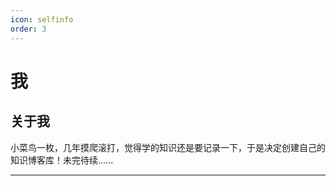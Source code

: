 ```yaml
---
icon: selfinfo
order: 3
---
```


# 我

## 关于我

小菜鸟一枚，几年摸爬滚打，觉得学的知识还是要记录一下，于是决定创建自己的知识博客库！未完待续......

---

